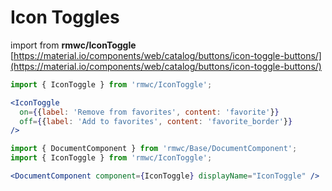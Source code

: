 # Icon Toggles

import from **rmwc/IconToggle**  
[https://material.io/components/web/catalog/buttons/icon-toggle-buttons/](https://material.io/components/web/catalog/buttons/icon-toggle-buttons/)

```jsx render
import { IconToggle } from 'rmwc/IconToggle';

<IconToggle
  on={{label: 'Remove from favorites', content: 'favorite'}}
  off={{label: 'Add to favorites', content: 'favorite_border'}}
/>
```

```jsx renderOnly
import { DocumentComponent } from 'rmwc/Base/DocumentComponent';
import { IconToggle } from 'rmwc/IconToggle';

<DocumentComponent component={IconToggle} displayName="IconToggle" />
```
